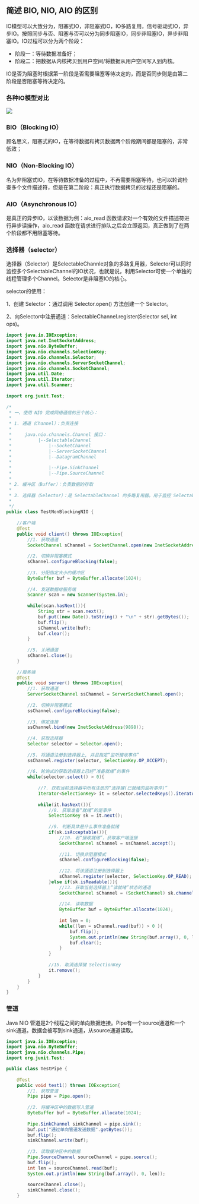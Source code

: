 ## 简述 BIO, NIO, AIO 的区别

IO模型可以大致分为，阻塞式IO，非阻塞式IO，IO多路复用，信号驱动式IO，异步IO。按照同步与否、阻塞与否可以分为同步阻塞IO，同步非阻塞IO，异步非阻塞IO。IO过程可以分为两个阶段：

- 阶段一：等待数据准备好；
- 阶段二：把数据从内核拷贝到用户空间/将数据从用户空间写入到内核。

IO是否为阻塞时根据第一阶段是否需要阻塞等待决定的，而是否同步则是由第二阶段是否阻塞等待决定的。

### 各种IO模型对比

![](https://mmbiz.qpic.cn/mmbiz_png/o3MEWKMKJc35GdytWSnCMx7QpSju36KjwU8lT0vFwmaqm0JtYyS0nGyftuPWFgezNRUdU2004WIEUiabpmTxbicw/0?wx_fmt=png)

### BIO（Blocking IO）
顾名思义，阻塞式的IO，在等待数据和拷贝数据两个阶段期间都是阻塞的，非常低效；

### NIO（Non-Blocking IO）
名为非阻塞式IO，在等待数据准备的过程中，不再需要阻塞等待，也可以轮询检查多个文件描述符，但是在第二阶段：真正执行数据拷贝的过程还是阻塞的。

### AIO（Asynchronous IO）
是真正的异步IO，以读数据为例：aio_read 函数请求对一个有效的文件描述符进行异步读操作，aio_read 函数在请求进行排队之后会立即返回，真正做到了在两个阶段都不用阻塞等待。

### 选择器（selector）
选择器（Selector）是SelectableChannle对象的多路复用器，Selector可以同时监控多个SelectableChannel的IO状况，也就是说，利用Selector可使一个单独的线程管理多个Channel。Selector是非阻塞IO的核心。

selector的使用：

1、创建 Selector ：通过调用 Selector.open() 方法创建一个 Selector。

2、向Selector中注册通道：SelectableChannel.register(Selector sel, int ops)。

```java
import java.io.IOException;
import java.net.InetSocketAddress;
import java.nio.ByteBuffer;
import java.nio.channels.SelectionKey;
import java.nio.channels.Selector;
import java.nio.channels.ServerSocketChannel;
import java.nio.channels.SocketChannel;
import java.util.Date;
import java.util.Iterator;
import java.util.Scanner;
 
import org.junit.Test;
 
/*
 * 一、使用 NIO 完成网络通信的三个核心：
 * 
 * 1. 通道（Channel）：负责连接
 * 		
 * 	   java.nio.channels.Channel 接口：
 * 			|--SelectableChannel
 * 				|--SocketChannel
 * 				|--ServerSocketChannel
 * 				|--DatagramChannel
 * 
 * 				|--Pipe.SinkChannel
 * 				|--Pipe.SourceChannel
 * 
 * 2. 缓冲区（Buffer）：负责数据的存取
 * 
 * 3. 选择器（Selector）：是 SelectableChannel 的多路复用器。用于监控 SelectableChannel 的 IO 状况
 * 
 */
public class TestNonBlockingNIO {
	
	//客户端
	@Test
	public void client() throws IOException{
		//1. 获取通道
		SocketChannel sChannel = SocketChannel.open(new InetSocketAddress("127.0.0.1", 9898));
		
		//2. 切换非阻塞模式
		sChannel.configureBlocking(false);
		
		//3. 分配指定大小的缓冲区
		ByteBuffer buf = ByteBuffer.allocate(1024);
		
		//4. 发送数据给服务端
		Scanner scan = new Scanner(System.in);
		
		while(scan.hasNext()){
			String str = scan.next();
			buf.put((new Date().toString() + "\n" + str).getBytes());
			buf.flip();
			sChannel.write(buf);
			buf.clear();
		}
		
		//5. 关闭通道
		sChannel.close();
	}
 
	//服务端
	@Test
	public void server() throws IOException{
		//1. 获取通道
		ServerSocketChannel ssChannel = ServerSocketChannel.open();
		
		//2. 切换非阻塞模式
		ssChannel.configureBlocking(false);
		
		//3. 绑定连接
		ssChannel.bind(new InetSocketAddress(9898));
		
		//4. 获取选择器
		Selector selector = Selector.open();
		
		//5. 将通道注册到选择器上, 并且指定“监听接收事件”
		ssChannel.register(selector, SelectionKey.OP_ACCEPT);
		
		//6. 轮询式的获取选择器上已经“准备就绪”的事件
		while(selector.select() > 0){
			
			//7. 获取当前选择器中所有注册的“选择键(已就绪的监听事件)”
			Iterator<SelectionKey> it = selector.selectedKeys().iterator();
			
			while(it.hasNext()){
				//8. 获取准备“就绪”的是事件
				SelectionKey sk = it.next();
				
				//9. 判断具体是什么事件准备就绪
				if(sk.isAcceptable()){
					//10. 若“接收就绪”，获取客户端连接
					SocketChannel sChannel = ssChannel.accept();
					
					//11. 切换非阻塞模式
					sChannel.configureBlocking(false);
					
					//12. 将该通道注册到选择器上
					sChannel.register(selector, SelectionKey.OP_READ);
				}else if(sk.isReadable()){
					//13. 获取当前选择器上“读就绪”状态的通道
					SocketChannel sChannel = (SocketChannel) sk.channel();
					
					//14. 读取数据
					ByteBuffer buf = ByteBuffer.allocate(1024);
					
					int len = 0;
					while((len = sChannel.read(buf)) > 0 ){
						buf.flip();
						System.out.println(new String(buf.array(), 0, len));
						buf.clear();
					}
				}
				
				//15. 取消选择键 SelectionKey
				it.remove();
			}
		}
	}
}
```

### 管道
Java NIO 管道是2个线程之间的单向数据连接。Pipe有一个source通道和一个sink通道。数据会被写到sink通道，从source通道读取。

```java
import java.io.IOException;
import java.nio.ByteBuffer;
import java.nio.channels.Pipe;
import org.junit.Test;

public class TestPipe {
 
	@Test
	public void test1() throws IOException{
		//1. 获取管道
		Pipe pipe = Pipe.open();
		
		//2. 将缓冲区中的数据写入管道
		ByteBuffer buf = ByteBuffer.allocate(1024);
		
		Pipe.SinkChannel sinkChannel = pipe.sink();
		buf.put("通过单向管道发送数据".getBytes());
		buf.flip();
		sinkChannel.write(buf);
		
		//3. 读取缓冲区中的数据
		Pipe.SourceChannel sourceChannel = pipe.source();
		buf.flip();
		int len = sourceChannel.read(buf);
		System.out.println(new String(buf.array(), 0, len));
		
		sourceChannel.close();
		sinkChannel.close();
	}
```

